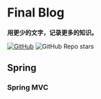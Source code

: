 # Final Blog

**用更少的文字，记录更多的知识。**

[![GitHub](https://img.shields.io/github/license/likly/Blog)](http://www.apache.org/licenses/LICENSE-2.0.html)
![GitHub Repo stars](https://img.shields.io/github/stars/likly/Blog)

## Spring

### Spring MVC

